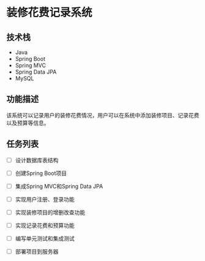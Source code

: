 # 装修花费记录系统

## 技术栈

- Java
- Spring Boot
- Spring MVC
- Spring Data JPA
- MySQL

## 功能描述

该系统可以记录用户的装修花费情况，用户可以在系统中添加装修项目、记录花费以及预算等信息。

## 任务列表

- [ ] 设计数据库表结构
- [ ] 创建Spring Boot项目
- [ ] 集成Spring MVC和Spring Data JPA
- [ ] 实现用户注册、登录功能
- [ ] 实现装修项目的增删改查功能
- [ ] 实现记录花费和预算功能
- [ ] 编写单元测试和集成测试
- [ ] 部署项目到服务器

